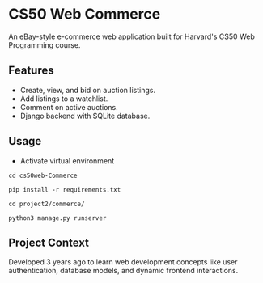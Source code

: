 # CS50 Web Commerce  

An eBay-style e-commerce web application built for Harvard's CS50 Web Programming course.  

## Features  
- Create, view, and bid on auction listings.  
- Add listings to a watchlist.  
- Comment on active auctions.  
- Django backend with SQLite database.  
## Usage
- Activate virtual environment
~~~
cd cs50web-Commerce
~~~
~~~
pip install -r requirements.txt
~~~
~~~
cd project2/commerce/
~~~
~~~
python3 manage.py runserver
~~~
## Project Context  
Developed 3 years ago to learn web development concepts like user authentication, database models, and dynamic frontend interactions.  
